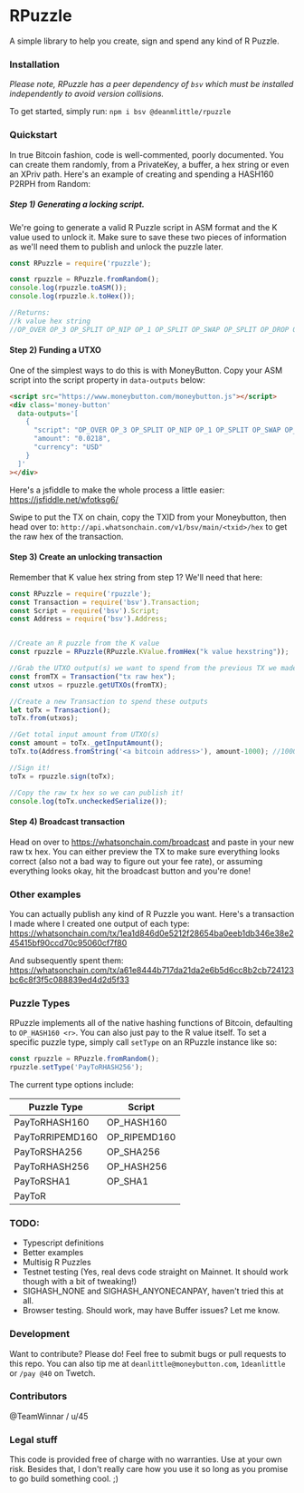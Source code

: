 # RPuzzle
A simple library to help you create, sign and spend any kind of R Puzzle.

### Installation
*Please note, RPuzzle has a peer dependency of `bsv` which must be installed independently to avoid version collisions.*

To get started, simply run:
```npm i bsv @deanmlittle/rpuzzle```

### Quickstart
In true Bitcoin fashion, code is well-commented, poorly documented. You can create them randomly, from a PrivateKey, a buffer, a hex string or even an XPriv path. Here's an example of creating and spending a HASH160 P2RPH from Random:

##### Step 1) Generating a locking script.
We're going to generate a valid R Puzzle script in ASM format and the K value used to unlock it. Make sure to save these two pieces of information as we'll need them to publish and unlock the puzzle later.
```js
const RPuzzle = require('rpuzzle');

const rpuzzle = RPuzzle.fromRandom();
console.log(rpuzzle.toASM());
console.log(rpuzzle.k.toHex());

//Returns: 
//k value hex string
//OP_OVER OP_3 OP_SPLIT OP_NIP OP_1 OP_SPLIT OP_SWAP OP_SPLIT OP_DROP OP_HASH160 <r hash> OP_EQUALVERIFY OP_CHECKSIG
```

#### Step 2) Funding a UTXO
One of the simplest ways to do this is with MoneyButton. Copy your ASM script into the script property in `data-outputs` below:

```html
<script src="https://www.moneybutton.com/moneybutton.js"></script>
<div class='money-button'
  data-outputs='[
    {
      "script": "OP_OVER OP_3 OP_SPLIT OP_NIP OP_1 OP_SPLIT OP_SWAP OP_SPLIT OP_DROP OP_HASH160 <r hash> OP_EQUALVERIFY OP_CHECKSIG",
      "amount": "0.0218",
      "currency": "USD"
    }
  ]'
></div>
```

Here's a jsfiddle to make the whole process a little easier: https://jsfiddle.net/wfotksg6/

Swipe to put the TX on chain, copy the TXID from your Moneybutton, then head over to: `http://api.whatsonchain.com/v1/bsv/main/<txid>/hex` to get the raw hex of the transaction.

#### Step 3) Create an unlocking transaction
Remember that K value hex string from step 1? We'll need that here:
```js
const RPuzzle = require('rpuzzle');
const Transaction = require('bsv').Transaction;
const Script = require('bsv').Script;
const Address = require('bsv').Address;


//Create an R puzzle from the K value
const rpuzzle = RPuzzle(RPuzzle.KValue.fromHex("k value hexstring"));

//Grab the UTXO output(s) we want to spend from the previous TX we made
const fromTX = Transaction("tx raw hex");
const utxos = rpuzzle.getUTXOs(fromTX);

//Create a new Transaction to spend these outputs
let toTx = Transaction();
toTx.from(utxos);

//Get total input amount from UTXO(s)
const amount = toTx._getInputAmount();
toTx.to(Address.fromString('<a bitcoin address>'), amount-1000); //1000 sats is a pretty generous fee!

//Sign it!
toTx = rpuzzle.sign(toTx);

//Copy the raw tx hex so we can publish it!
console.log(toTx.uncheckedSerialize());
```

#### Step 4) Broadcast transaction
Head on over to https://whatsonchain.com/broadcast and paste in your new raw tx hex. You can either preview the TX to make sure everything looks correct (also not a bad way to figure out your fee rate), or assuming everything looks okay, hit the broadcast button and you're done!

### Other examples
You can actually publish any kind of R Puzzle you want. Here's a transaction I made where I created one output of each type:
https://whatsonchain.com/tx/1ea1d846d0e5212f28654ba0eeb1db346e38e245415bf90ccd70c95060cf7f80

And subsequently spent them:
https://whatsonchain.com/tx/a61e8444b717da21da2e6b5d6cc8b2cb724123bc6c8f3f5c088839ed4d2d5f33

### Puzzle Types

RPuzzle implements all of the native hashing functions of Bitcoin, defaulting to `OP_HASH160 <r>`. You can also just pay to the R value itself. To set a specific puzzle type, simply call `setType` on an RPuzzle instance like so:

```js
const rpuzzle = RPuzzle.fromRandom();
rpuzzle.setType('PayToRHASH256');
```

The current type options include:

| Puzzle Type | Script |
| ------ | ------ |
| PayToRHASH160 | OP_HASH160 <r> |
| PayToRRIPEMD160 | OP_RIPEMD160 <r> |
| PayToRSHA256 | OP_SHA256 <r> |
| PayToRHASH256 | OP_HASH256 <r> |
| PayToRSHA1 | OP_SHA1 <r> |
| PayToR | <r> |

### TODO:
- Typescript definitions
- Better examples
- Multisig R Puzzles
- Testnet testing (Yes, real devs code straight on Mainnet. It should work though with a bit of tweaking!)
- SIGHASH_NONE and SIGHASH_ANYONECANPAY, haven't tried this at all.
- Browser testing. Should work, may have Buffer issues? Let me know.

### Development

Want to contribute? Please do! Feel free to submit bugs or pull requests to this repo. 
You can also tip me at `deanlittle@moneybutton.com`, `1deanlittle` or `/pay @40` on Twetch.

### Contributors
@TeamWinnar / u/45

### Legal stuff
This code is provided free of charge with no warranties. Use at your own risk. Besides that, I don't really care how you use it so long as you promise to go build something cool. ;)
